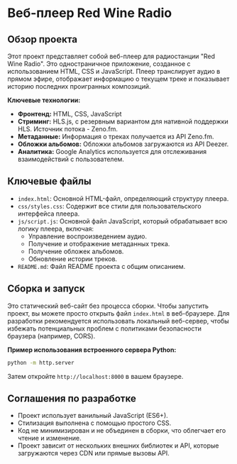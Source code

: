# Веб-плеер Red Wine Radio

## Обзор проекта

Этот проект представляет собой веб-плеер для радиостанции "Red Wine Radio". Это одностраничное приложение, созданное с использованием HTML, CSS и JavaScript. Плеер транслирует аудио в прямом эфире, отображает информацию о текущем треке и показывает историю последних проигранных композиций.

**Ключевые технологии:**

*   **Фронтенд:** HTML, CSS, JavaScript
*   **Стриминг:** HLS.js, с резервным вариантом для нативной поддержки HLS. Источник потока - Zeno.fm.
*   **Метаданные:** Информация о треках получается из API Zeno.fm.
*   **Обложки альбомов:** Обложки альбомов загружаются из API Deezer.
*   **Аналитика:** Google Analytics используется для отслеживания взаимодействий с пользователем.

## Ключевые файлы

*   `index.html`: Основной HTML-файл, определяющий структуру плеера.
*   `css/styles.css`: Содержит все стили для пользовательского интерфейса плеера.
*   `js/script.js`: Основной файл JavaScript, который обрабатывает всю логику плеера, включая:
    *   Управление воспроизведением аудио.
    *   Получение и отображение метаданных трека.
    *   Получение обложек альбомов.
    *   Обновление истории треков.
*   `README.md`: Файл README проекта с общим описанием.

## Сборка и запуск

Это статический веб-сайт без процесса сборки. Чтобы запустить проект, вы можете просто открыть файл `index.html` в веб-браузере. Для разработки рекомендуется использовать локальный веб-сервер, чтобы избежать потенциальных проблем с политиками безопасности браузера (например, CORS).

**Пример использования встроенного сервера Python:**

```bash
python -m http.server
```

Затем откройте `http://localhost:8000` в вашем браузере.

## Соглашения по разработке

*   Проект использует ванильный JavaScript (ES6+).
*   Стилизация выполнена с помощью простого CSS.
*   Код не минимизирован и не объединен в сборки, что облегчает его чтение и изменение.
*   Проект зависит от нескольких внешних библиотек и API, которые загружаются через CDN или прямые вызовы API.
